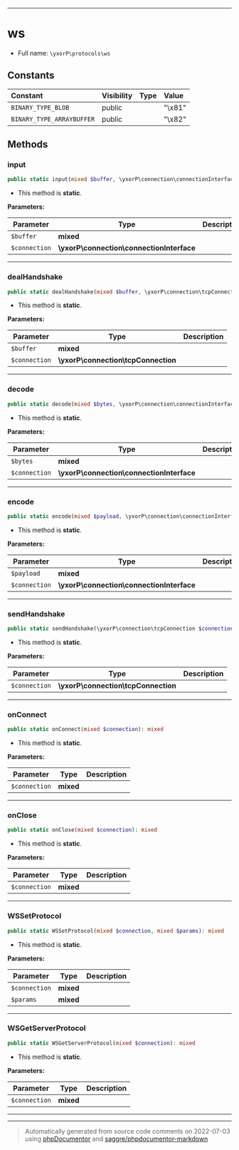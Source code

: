 ***

# ws





* Full name: `\yxorP\protocols\ws`


## Constants

| Constant | Visibility | Type | Value |
|:---------|:-----------|:-----|:------|
|`BINARY_TYPE_BLOB`|public| |&quot;\x81&quot;|
|`BINARY_TYPE_ARRAYBUFFER`|public| |&quot;\x82&quot;|


## Methods


### input



```php
public static input(mixed $buffer, \yxorP\connection\connectionInterface $connection): mixed
```



* This method is **static**.




**Parameters:**

| Parameter | Type | Description |
|-----------|------|-------------|
| `$buffer` | **mixed** |  |
| `$connection` | **\yxorP\connection\connectionInterface** |  |




***

### dealHandshake



```php
public static dealHandshake(mixed $buffer, \yxorP\connection\tcpConnection $connection): mixed
```



* This method is **static**.




**Parameters:**

| Parameter | Type | Description |
|-----------|------|-------------|
| `$buffer` | **mixed** |  |
| `$connection` | **\yxorP\connection\tcpConnection** |  |




***

### decode



```php
public static decode(mixed $bytes, \yxorP\connection\connectionInterface $connection): mixed
```



* This method is **static**.




**Parameters:**

| Parameter | Type | Description |
|-----------|------|-------------|
| `$bytes` | **mixed** |  |
| `$connection` | **\yxorP\connection\connectionInterface** |  |




***

### encode



```php
public static encode(mixed $payload, \yxorP\connection\connectionInterface $connection): mixed
```



* This method is **static**.




**Parameters:**

| Parameter | Type | Description |
|-----------|------|-------------|
| `$payload` | **mixed** |  |
| `$connection` | **\yxorP\connection\connectionInterface** |  |




***

### sendHandshake



```php
public static sendHandshake(\yxorP\connection\tcpConnection $connection): mixed
```



* This method is **static**.




**Parameters:**

| Parameter | Type | Description |
|-----------|------|-------------|
| `$connection` | **\yxorP\connection\tcpConnection** |  |




***

### onConnect



```php
public static onConnect(mixed $connection): mixed
```



* This method is **static**.




**Parameters:**

| Parameter | Type | Description |
|-----------|------|-------------|
| `$connection` | **mixed** |  |




***

### onClose



```php
public static onClose(mixed $connection): mixed
```



* This method is **static**.




**Parameters:**

| Parameter | Type | Description |
|-----------|------|-------------|
| `$connection` | **mixed** |  |




***

### WSSetProtocol



```php
public static WSSetProtocol(mixed $connection, mixed $params): mixed
```



* This method is **static**.




**Parameters:**

| Parameter | Type | Description |
|-----------|------|-------------|
| `$connection` | **mixed** |  |
| `$params` | **mixed** |  |




***

### WSGetServerProtocol



```php
public static WSGetServerProtocol(mixed $connection): mixed
```



* This method is **static**.




**Parameters:**

| Parameter | Type | Description |
|-----------|------|-------------|
| `$connection` | **mixed** |  |




***


***
> Automatically generated from source code comments on 2022-07-03 using [phpDocumentor](http://www.phpdoc.org/) and [saggre/phpdocumentor-markdown](https://github.com/Saggre/phpDocumentor-markdown)
